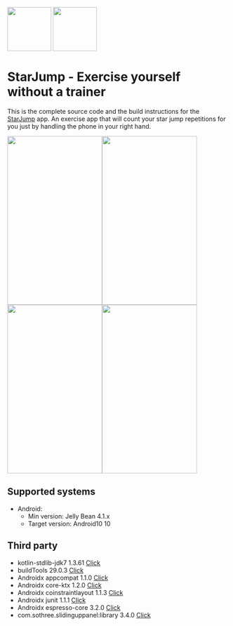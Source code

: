 <img src="https://i.ibb.co/hMbfXVv/starjumpicon.jpg" width="100" height="100">                    <img src="https://i.ibb.co/rZxFSRB/banner.png" width="auto" height="100">

# StarJump - Exercise yourself without a trainer

This is the complete source code and the build instructions for the [StarJump](https://play.google.com/store/apps/details?id=es.jotero.starjump) app. An exercise app that will count your star jump repetitions for you just by handling the phone in your right hand.

<img src="https://i.ibb.co/g41W9QM/Screenshot-1585958296.png" width="216" height="384"><img src="https://i.ibb.co/0q7F2h1/Screenshot-1585958303.png" width="216" height="384"><img src="https://i.ibb.co/PFNW7qz/Screenshot-1585958308.png" width="216" height="384"><img src="https://i.ibb.co/BszRTxJ/Screenshot-1585958334.png" width="216" height="384">

## Supported systems
* Android:
  * Min version: Jelly Bean	4.1.x
  * Target version: Android10	10
 
## Third party
* kotlin-stdlib-jdk7 1.3.61 [Click](https://mvnrepository.com/artifact/org.jetbrains.kotlin/kotlin-stdlib-jdk7/1.3.61)
* buildTools 29.0.3 [Click](https://developer.android.com/studio/releases/build-tools#29.0.3)
* Androidx appcompat 1.1.0 [Click](https://developer.android.com/jetpack/androidx/releases/appcompat#1.1.0)
* Androidx core-ktx 1.2.0 [Click](https://developer.android.com/jetpack/androidx/releases/core#1.2.0)
* Androidx coinstraintlayout 1.1.3 [Click](https://developer.android.com/jetpack/androidx/releases/constraintlayout#1.1.3)
* Androidx junit 1.1.1 [Click](https://developer.android.com/jetpack/androidx/releases/test#1.1.1)
* Androidx espresso-core 3.2.0 [Click](https://developer.android.com/jetpack/androidx/releases/test#3.2.0)
* com.sothree.slidinguppanel:library 3.4.0 [Click](https://github.com/umano/AndroidSlidingUpPanel)

